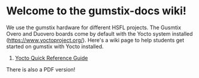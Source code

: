# Welcome to the gumstix-docs wiki!

We use the gumstix hardware for different HSFL projects. The Gusmtix Overo and Duovero boards come by default with the Yocto system installed (https://www.yoctoproject.org/). Here's a wiki page to help students get started on gumstix with Yocto installed.

1. [Yocto Quick Reference Guide](https://github.com/hsfl/gumstix-docs/wiki/Yocto-Quick-Reference-Guide)

There is also a PDF version!
